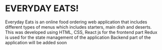 # EVERYDAY EATS!

Everyday Eats is an online food ordering web application that includes different types of menus which includes starters, main dish and deserts.
This was developed using HTML, CSS, React js for the frontend part
Redux is used for the state management of the application
Backend part of the application will be added soon
